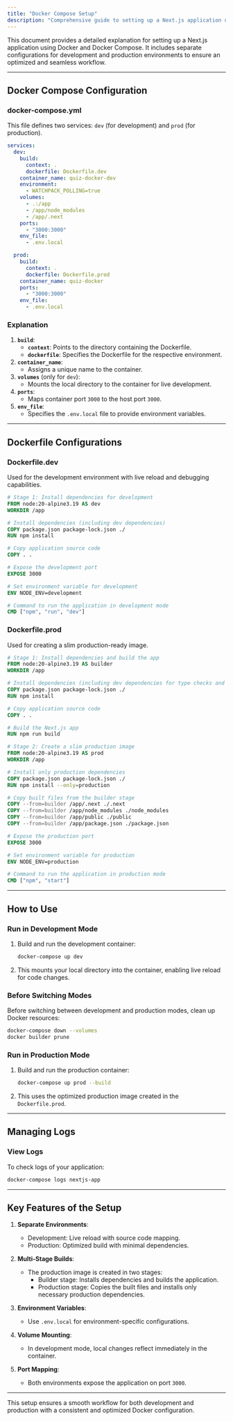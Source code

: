 ```yaml
---
title: "Docker Compose Setup"
description: "Comprehensive guide to setting up a Next.js application using Docker and Docker Compose for both development and production."
---
```


This document provides a detailed explanation for setting up a Next.js application using Docker and Docker Compose. It includes separate configurations for development and production environments to ensure an optimized and seamless workflow.

---

## **Docker Compose Configuration**

### **docker-compose.yml**

This file defines two services: `dev` (for development) and `prod` (for production).

```yaml
services:
  dev:
    build:
      context: .
      dockerfile: Dockerfile.dev
    container_name: quiz-docker-dev
    environment:
      - WATCHPACK_POLLING=true
    volumes:
      - .:/app
      - /app/node_modules
      - /app/.next
    ports:
      - "3000:3000"
    env_file:
      - .env.local

  prod:
    build:
      context: .
      dockerfile: Dockerfile.prod
    container_name: quiz-docker
    ports:
      - "3000:3000"
    env_file:
      - .env.local
```

### **Explanation**

1. **`build`**:
   - **`context`**: Points to the directory containing the Dockerfile.
   - **`dockerfile`**: Specifies the Dockerfile for the respective environment.
2. **`container_name`**:
   - Assigns a unique name to the container.
3. **`volumes`** (only for `dev`):
   - Mounts the local directory to the container for live development.
4. **`ports`**:
   - Maps container port `3000` to the host port `3000`.
5. **`env_file`**:
   - Specifies the `.env.local` file to provide environment variables.

---

## **Dockerfile Configurations**

### **Dockerfile.dev**

Used for the development environment with live reload and debugging capabilities.

```Dockerfile
# Stage 1: Install dependencies for development
FROM node:20-alpine3.19 AS dev
WORKDIR /app

# Install dependencies (including dev dependencies)
COPY package.json package-lock.json ./
RUN npm install

# Copy application source code
COPY . .

# Expose the development port
EXPOSE 3000

# Set environment variable for development
ENV NODE_ENV=development

# Command to run the application in development mode
CMD ["npm", "run", "dev"]
```

### **Dockerfile.prod**

Used for creating a slim production-ready image.

```Dockerfile
# Stage 1: Install dependencies and build the app
FROM node:20-alpine3.19 AS builder
WORKDIR /app

# Install dependencies (including dev dependencies for type checks and builds)
COPY package.json package-lock.json ./
RUN npm install

# Copy application source code
COPY . .

# Build the Next.js app
RUN npm run build

# Stage 2: Create a slim production image
FROM node:20-alpine3.19 AS prod
WORKDIR /app

# Install only production dependencies
COPY package.json package-lock.json ./
RUN npm install --only=production

# Copy built files from the builder stage
COPY --from=builder /app/.next ./.next
COPY --from=builder /app/node_modules ./node_modules
COPY --from=builder /app/public ./public
COPY --from=builder /app/package.json ./package.json

# Expose the production port
EXPOSE 3000

# Set environment variable for production
ENV NODE_ENV=production

# Command to run the application in production mode
CMD ["npm", "start"]
```

---

## **How to Use**

### **Run in Development Mode**

1. Build and run the development container:
   ```bash
   docker-compose up dev
   ```
2. This mounts your local directory into the container, enabling live reload for code changes.

### **Before Switching Modes**

Before switching between development and production modes, clean up Docker resources:

```bash
docker-compose down --volumes
docker builder prune
```

### **Run in Production Mode**

1. Build and run the production container:
   ```bash
   docker-compose up prod --build
   ```
2. This uses the optimized production image created in the `Dockerfile.prod`.

---

## **Managing Logs**

### **View Logs**

To check logs of your application:

```bash
docker-compose logs nextjs-app
```

---

## **Key Features of the Setup**

1. **Separate Environments**:

   - Development: Live reload with source code mapping.
   - Production: Optimized build with minimal dependencies.

2. **Multi-Stage Builds**:

   - The production image is created in two stages:
     - Builder stage: Installs dependencies and builds the application.
     - Production stage: Copies the built files and installs only necessary production dependencies.

3. **Environment Variables**:

   - Use `.env.local` for environment-specific configurations.

4. **Volume Mounting**:

   - In development mode, local changes reflect immediately in the container.

5. **Port Mapping**:
   - Both environments expose the application on port `3000`.

---

This setup ensures a smooth workflow for both development and production with a consistent and optimized Docker configuration.
